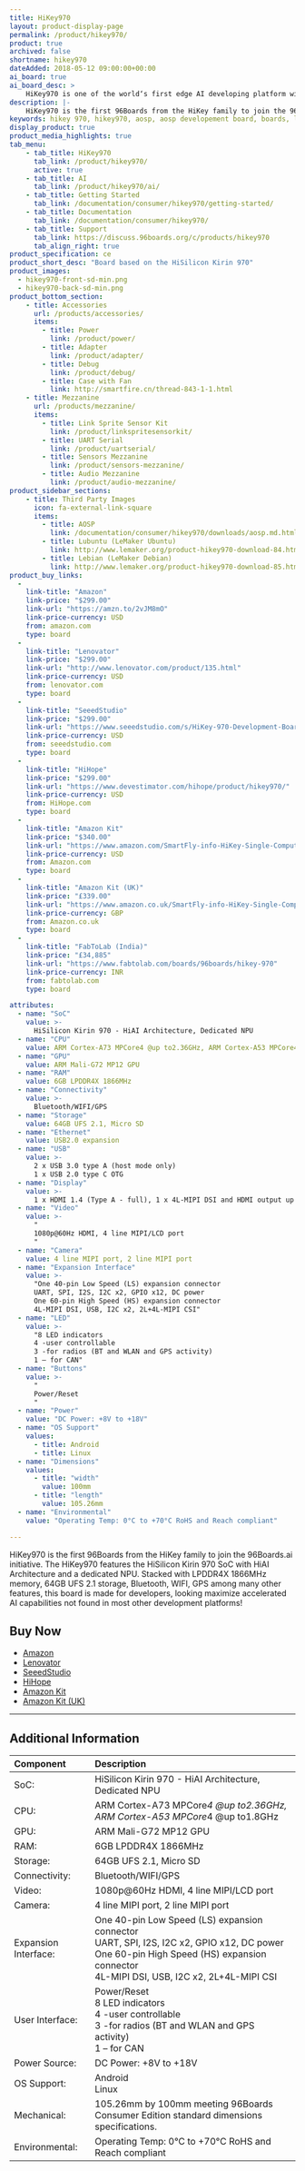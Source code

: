 ```yaml
---
title: HiKey970
layout: product-display-page
permalink: /product/hikey970/
product: true
archived: false
shortname: hikey970
dateAdded: 2018-05-12 09:00:00+00:00
ai_board: true
ai_board_desc: >
    HiKey970 is one of the world‘s first edge AI developing platform with a dedicated Neural-network Processing Unit (NPU).
description: |-
    HiKey970 is the first 96Boards from the HiKey family to join the 96Boards.ai initiative. The HiKey970 features the HiSilicon Kirin 970 SoC with HiAI Architecture and a dedicated NPU. Stacked with LPDDR4X 1866MHz memory, 64GB UFS 2.1 storage, Bluetooth, WIFI, GPS among many other features, this board is made for developers looking maximize accelerated AI capabilities not found in most other development platforms!
keywords: hikey 970, hikey970, aosp, aosp developement board, boards, linux, ai, artificial intelligence
display_product: true
product_media_highlights: true
tab_menu:
    - tab_title: HiKey970
      tab_link: /product/hikey970/
      active: true
    - tab_title: AI
      tab_link: /product/hikey970/ai/
    - tab_title: Getting Started
      tab_link: /documentation/consumer/hikey970/getting-started/
    - tab_title: Documentation
      tab_link: /documentation/consumer/hikey970/
    - tab_title: Support
      tab_link: https://discuss.96boards.org/c/products/hikey970
      tab_align_right: true
product_specification: ce
product_short_desc: "Board based on the HiSilicon Kirin 970"
product_images:
  - hikey970-front-sd-min.png
  - hikey970-back-sd-min.png
product_bottom_section:
    - title: Accessories
      url: /products/accessories/
      items:
        - title: Power
          link: /product/power/
        - title: Adapter
          link: /product/adapter/
        - title: Debug
          link: /product/debug/
        - title: Case with Fan
          link: http://smartfire.cn/thread-843-1-1.html
    - title: Mezzanine
      url: /products/mezzanine/
      items:
        - title: Link Sprite Sensor Kit
          link: /product/linkspritesensorkit/
        - title: UART Serial
          link: /product/uartserial/
        - title: Sensors Mezzanine
          link: /product/sensors-mezzanine/
        - title: Audio Mezzanine
          link: /product/audio-mezzanine/
product_sidebar_sections:
    - title: Third Party Images
      icon: fa-external-link-square
      items:
        - title: AOSP
          link: /documentation/consumer/hikey970/downloads/aosp.md.html
        - title: Lubuntu (LeMaker Ubuntu)
          link: http://www.lemaker.org/product-hikey970-download-84.html
        - title: Lebian (LeMaker Debian)
          link: http://www.lemaker.org/product-hikey970-download-85.html
product_buy_links:
  -
    link-title: "Amazon"
    link-price: "$299.00"
    link-url: "https://amzn.to/2vJM8mO"
    link-price-currency: USD
    from: amazon.com
    type: board
  -
    link-title: "Lenovator"
    link-price: "$299.00"
    link-url: "http://www.lenovator.com/product/135.html"
    link-price-currency: USD
    from: lenovator.com
    type: board
  -
    link-title: "SeeedStudio"
    link-price: "$299.00"
    link-url: "https://www.seeedstudio.com/s/HiKey-970-Development-Board-p-3046.html?utm_source=homepage&utm_medium=homepagebanner&utm_campaign=hp_0426"
    link-price-currency: USD
    from: seeedstudio.com
    type: board
  -
    link-title: "HiHope"
    link-price: "$299.00"
    link-url: "https://www.devestimator.com/hihope/product/hikey970/"
    link-price-currency: USD
    from: HiHope.com
    type: board
  -
    link-title: "Amazon Kit"
    link-price: "$340.00"
    link-url: "https://www.amazon.com/SmartFly-info-HiKey-Single-Computer/dp/B07FNLSK2X"
    link-price-currency: USD
    from: Amazon.com
    type: board
  -
    link-title: "Amazon Kit (UK)"
    link-price: "£339.00"
    link-url: "https://www.amazon.co.uk/SmartFly-info-HiKey-Single-Computer/dp/B07FNLSK2X"
    link-price-currency: GBP
    from: Amazon.co.uk
    type: board
  -
    link-title: "FabToLab (India)"
    link-price: "£34,885"
    link-url: "https://www.fabtolab.com/boards/96boards/hikey-970"
    link-price-currency: INR
    from: fabtolab.com
    type: board

attributes:
  - name: "SoC"
    value: >-
      HiSilicon Kirin 970 - HiAI Architecture, Dedicated NPU
  - name: "CPU"
    value: ARM Cortex-A73 MPCore4 @up to2.36GHz, ARM Cortex-A53 MPCore4 @up to1.8GHz
  - name: "GPU"
    value: ARM Mali-G72 MP12 GPU
  - name: "RAM"
    value: 6GB LPDDR4X 1866MHz
  - name: "Connectivity"
    value: >-
      Bluetooth/WIFI/GPS
  - name: "Storage"
    value: 64GB UFS 2.1, Micro SD
  - name: "Ethernet"
    value: USB2.0 expansion
  - name: "USB"
    value: >-
      2 x USB 3.0 type A (host mode only)
      1 x USB 2.0 type C OTG
  - name: "Display"
    value: >-
      1 x HDMI 1.4 (Type A - full), 1 x 4L-MIPI DSI and HDMI output up to FHD 1080P
  - name: "Video"
    value: >-
      "
      1080p@60Hz HDMI, 4 line MIPI/LCD port
      "
  - name: "Camera"
    value: 4 line MIPI port, 2 line MIPI port
  - name: "Expansion Interface"
    value: >-
      "One 40-pin Low Speed (LS) expansion connector
      UART, SPI, I2S, I2C x2, GPIO x12, DC power
      One 60-pin High Speed (HS) expansion connector
      4L-MIPI DSI, USB, I2C x2, 2L+4L-MIPI CSI"
  - name: "LED"
    value: >-
      "8 LED indicators
      4 -user controllable
      3 -for radios (BT and WLAN and GPS activity)
      1 – for CAN"
  - name: "Buttons"
    value: >-
      "
      Power/Reset
      "
  - name: "Power"
    value: "DC Power: +8V to +18V"
  - name: "OS Support"
    values:
      - title: Android
      - title: Linux
  - name: "Dimensions"
    values:
      - title: "width"
        value: 100mm
      - title: "length"
        value: 105.26mm
  - name: "Environmental"
    value: "Operating Temp: 0°C to +70°C RoHS and Reach compliant"

---
```

HiKey970 is the first 96Boards from the HiKey family to join the 96Boards.ai initiative. The HiKey970 features the HiSilicon Kirin 970 SoC with HiAI Architecture and a dedicated NPU. Stacked with LPDDR4X 1866MHz memory, 64GB UFS 2.1 storage, Bluetooth, WIFI, GPS among many other features, this board is made for developers, looking maximize accelerated AI capabilities not found in most other development platforms!

## Buy Now

- [Amazon](https://amzn.to/2vJM8mO)
- [Lenovator](http://www.lenovator.com/product/135.html)
- [SeeedStudio](https://www.seeedstudio.com/s/HiKey-970-Development-Board-p-3046.html?utm_source=homepage&utm_medium=homepagebanner&utm_campaign=hp_0426)
- [HiHope](https://www.devestimator.com/hihope/product/hikey970/)
- [Amazon Kit](https://www.amazon.com/SmartFly-info-HiKey-Single-Computer/dp/B07FNLSK2X)
- [Amazon Kit (UK)](https://www.amazon.co.uk/SmartFly-info-HiKey-Single-Computer/dp/B07FNLSK2X)

***

## Additional Information

|   Component          |   Description                                                                                    |
|:---------------------|:-------------------------------------------------------------------------------------------------|
| SoC:                 | HiSilicon Kirin 970 - HiAI Architecture, Dedicated NPU                                           |
| CPU:                 | ARM Cortex-A73 MPCore*4 @up to2.36GHz, ARM Cortex-A53 MPCore*4 @up to1.8GHz                      |
| GPU:                 | ARM Mali-G72 MP12 GPU                                                                            |
| RAM:                 | 6GB LPDDR4X 1866MHz                                                                              |
| Storage:             | 64GB UFS 2.1, Micro SD                                                                           |
| Connectivity:        | Bluetooth/WIFI/GPS                                                                               |
| Video:               | 1080p@60Hz HDMI, 4 line MIPI/LCD port                                                            |
| Camera:              | 4 line MIPI port, 2 line MIPI port                                                               |
| Expansion Interface: | One 40-pin Low Speed (LS) expansion connector<br>UART, SPI, I2S, I2C x2, GPIO x12, DC power<br>One 60-pin High Speed (HS) expansion connector<br>4L-MIPI DSI, USB, I2C x2, 2L+4L-MIPI CSI                                        |
| User Interface:      | Power/Reset<br>8 LED indicators<br>4 -user controllable<br>3 -for radios (BT and WLAN and GPS activity)<br>1 – for CAN                                                                                                              |
| Power Source:        | DC Power: +8V to +18V                                                                            |
| OS Support:          | Android<br>Linux                                                                                 |
| Mechanical:          | 105.26mm by 100mm meeting 96Boards Consumer Edition standard dimensions specifications.          |
| Environmental:       | Operating Temp: 0°C to +70°C RoHS and Reach compliant                                            |

